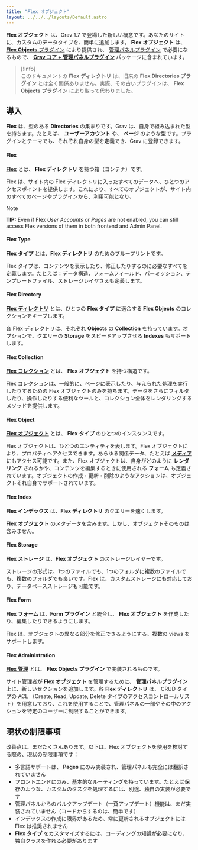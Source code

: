 ```yaml
---
title: "Flex オブジェクト"
layout: ../../../layouts/Default.astro
---
```


**Flex オブジェクト** は、Grav 1.7 で登場した新しい概念です。あなたのサイトに、カスタムのデータタイプを、簡単に追加します。 **Flex オブジェクト** は、[**Flex Objects** プラグイン](https://github.com/trilbymedia/grav-plugin-flex-objects) により提供され、 [管理パネルプラグイン](../../05.admin-panel/) で必要になるもので、 [**Grav コア + 管理パネルプラグイン**](https://getgrav.org/downloads) パッケージに含まれています。

> [!Info]  
> このドキュメントの **Flex ディレクトリ** は、旧来の **Flex Directories プラグイン** とは全く関係ありません。実際、その古いプラグインは、 **Flex Objects プラグイン** により取って代わりました。

<h2 id="introduction">導入</h2>

**Flex** は、型のある **Directories** の集まりです。Grav は、自身で組み込まれた型を持ちます。たとえば、 **ユーザーアカウント** や、 **ページ** のような型です。プラグインとテーマでも、それぞれ自身の型を定義でき、Grav に登録できます。


#### Flex

**[Flex](./02.using/01.flex/)** とは、 **Flex ディレクトリ** を持つ箱（コンテナ）です。

Flex は、サイト内の Flex ディレクトリに入ったすべてのデータへ、ひとつのアクセスポイントを提供します。これにより、すべてのオブジェクトが、サイト内のすべてのページやプラグインから、利用可能となり、

> [!Note]  
> **TIP:** Even if Flex *User Accounts* or *Pages* are not enabled, you can still access Flex versions of them in both frontend and Admin Panel.

#### Flex Type

**Flex タイプ** とは、**Flex ディレクトリ** のためのブループリントです。

Flex タイプは、コンテンツを表示したり、修正したりするのに必要なすべてを定義します。たとえば：データ構造、フォームフィールド、パーミッション、テンプレートファイル、ストレージレイヤさえも定義します。

#### Flex Directory

**[Flex ディレクトリ](./02.using/02.directory/)** とは、ひとつの **Flex タイプ** に適合する **Flex Objects** のコレクションをキープします。

各 Flex ディレクトリは、それぞれ **Objects** の **Collection** を持っています。オプションで、クエリーの **Storage** をスピードアップさせる **Indexes** もサポートします。

#### Flex Collection

**[Flex コレクション](./02.using/03.collection/)** とは、 **Flex オブジェクト** を持つ構造です。

Flex コレクションは、一般的に、ページに表示したり、与えられた処理を実行したりするための Flex オブジェクトのみを持ちます。データをさらにフィルタしたり、操作したりする便利なツールと、コレクション全体をレンダリングするメソッドを提供します。

#### Flex Object

**[Flex オブジェクト](./02.using/04.object/)** とは、 **Flex タイプ** のひとつのインスタンスです。

Flex オブジェクトは、ひとつのエンティティを表します。Flex オブジェクトにより、プロパティへアクセスできます。あらゆる関係データ、たとえば **[メディア](../../02.content/07.media/)** にもアクセス可能です。また、Flex オブジェクトは、自身がどのように **レンダリング** されるかや、コンテンツを編集するときに使用される **フォーム** も定義されています。オブジェクトの作成・更新・削除のようなアクションは、オブジェクトそれ自身でサポートされています。

#### Flex Index

**Flex インデックス** は、**Flex ディレクトリ** のクエリーを速くします。

**Flex オブジェクト** のメタデータを含みます。しかし、オブジェクトそのものは含みません。

#### Flex Storage

**Flex ストレージ** は、**Flex オブジェクト** のストレージレイヤーです。

ストレージの形式は、1つのファイルでも、1つのフォルダに複数のファイルでも、複数のフォルダでも良いです。Flex は、カスタムストレージにも対応しており、データベースストレージも可能です。

#### Flex Form

**Flex フォーム** は、**Form プラグイン** と統合し、 **Flex オブジェクト** を作成したり、編集したりできるようにします。

Flex は、オブジェクトの異なる部分を修正できるようにする、複数の views をサポートします。

#### Flex Administration 

**[Flex 管理](../01.administration/)** とは、 **Flex Objects プラグイン** で実装されるものです。

サイト管理者が **Flex オブジェクト** を管理するために、 **管理パネルプラグイン** 上に、新しいセクションを追加します。各 **Flex ディレクトリ** は、 CRUD タイプの ACL （Create, Read, Update, Delete タイプのアクセスコントロールリスト）を用意しており、これを使用することで、管理パネルの一部やその中のアクションを特定のユーザーに制限することができます。

<h2 id="current-limitations">現状の制限事項</h2>

改善点は、まだたくさんあります。以下は、Flex オブジェクトを使用を検討する際の、現状の制限事項です：

* 多言語サポートは、 **Pages**  にのみ実装され、管理パネルも完全には翻訳されていません
* フロントエンドにのみ、基本的なルーティングを持っています。たとえば保存のような、カスタムのタスクを処理するには、別途、独自の実装が必要です
* 管理パネルからのバルクアップデート（一斉アップデート）機能は、まだ実装されていません（コードからするのは、簡単です）
* インデックスの作成に限界があるため、常に更新されるオブジェクトには Flex は推奨されません
* **Flex タイプ** をカスタマイズするには、コーディングの知識が必要になり、独自クラスを作れる必要があります

